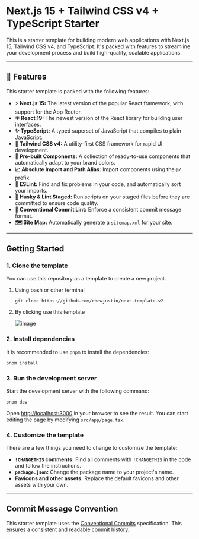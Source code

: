 # Next.js 15 + Tailwind CSS v4 + TypeScript Starter

This is a starter template for building modern web applications with Next.js 15, Tailwind CSS v4, and TypeScript. It's packed with features to streamline your development process and build high-quality, scalable applications.

-----

## 🚀 Features

This starter template is packed with the following features:

  * **⚡️ Next.js 15:** The latest version of the popular React framework, with support for the App Router.
  * **⚛️ React 19:** The newest version of the React library for building user interfaces.
  * **✨ TypeScript:** A typed superset of JavaScript that compiles to plain JavaScript.
  * **💨 Tailwind CSS v4:** A utility-first CSS framework for rapid UI development.
  * **💎 Pre-built Components:** A collection of ready-to-use components that automatically adapt to your brand colors.
  * **📈 Absolute Import and Path Alias:** Import components using the `@/` prefix.
  * **📏 ESLint:** Find and fix problems in your code, and automatically sort your imports.
  * **🐶 Husky & Lint Staged:** Run scripts on your staged files before they are committed to ensure code quality.
  * **🤖 Conventional Commit Lint:** Enforce a consistent commit message format.
  * **🗺 Site Map:** Automatically generate a `sitemap.xml` for your site.

-----

## Getting Started

### 1\. Clone the template

You can use this repository as a template to create a new project.

1. Using bash or other terminal

   ```
   git clone https://github.com/chowjustin/next-template-v2
   ```

2. By clicking use this template

   ![image](https://github.com/user-attachments/assets/40a5bbd6-6be1-4059-b003-c1cc6bfce56a)


   

### 2\. Install dependencies

It is recommended to use `pnpm` to install the dependencies:

```bash
pnpm install
```

### 3\. Run the development server

Start the development server with the following command:

```bash
pnpm dev
```

Open [http://localhost:3000](https://www.google.com/search?q=http://localhost:3000) in your browser to see the result. You can start editing the page by modifying `src/app/page.tsx`.

### 4\. Customize the template

There are a few things you need to change to customize the template:

  * **`!CHANGETHIS` comments:** Find all comments with `!CHANGETHIS` in the code and follow the instructions.
  * **`package.json`:** Change the package name to your project's name.
  * **Favicons and other assets:** Replace the default favicons and other assets with your own.

-----

## Commit Message Convention

This starter template uses the [Conventional Commits](https://www.conventionalcommits.org/) specification. This ensures a consistent and readable commit history.

